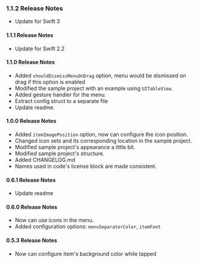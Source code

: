 ### 1.1.2 Release Notes
   - Update for Swift 3

#### 1.1.1 Release Notes
   - Update for Swift 2.2
   
#### 1.1.0 Release Notes
   - Added `shouldDismissMenuOnDrag` option, menu would be dismissed on drag if this option is enabled
   - Modified the sample project with an example using `UITableView`.
   - Added gesture handler for the menu.
   - Extract config struct to a separate file
   - Update readme.

#### 1.0.0 Release Notes
   - Added `itemImagePosition` option, now can configure the icon position.
   - Changed icon sets and its corresponding location in the sample project.
   - Modified sample project's appearance a little bit.
   - Modified sample project's structure.
   - Added CHANGELOG.md
   - Names used in code's license block are made consistent.

#### 0.6.1 Release Notes
  - Update readme

#### 0.6.0 Release Notes

   - Now can use icons in the menu.
   - Added configuration options: `menuSeparatorColor`, `itemFont`

#### 0.5.3 Release Notes
   - Now can configure item's background color while tapped
